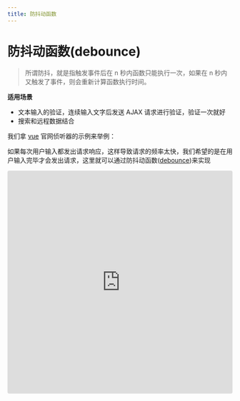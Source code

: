```yaml
---
title: 防抖动函数
---
```


# 防抖动函数(debounce)

> 所谓防抖，就是指触发事件后在 n 秒内函数只能执行一次，如果在 n 秒内又触发了事件，则会重新计算函数执行时间。

**适用场景**

-   文本输入的验证，连续输入文字后发送 AJAX 请求进行验证，验证一次就好
-   搜索和远程数据结合

我们拿 [vue](https://cn.vuejs.org/v2/guide/computed.html#%E4%BE%A6%E5%90%AC%E5%99%A8) 官网侦听器的示例来举例：

如果每次用户输入都发出请求响应，这样导致请求的频率太快，我们希望的是在用户输入完毕才会发出请求，这里就可以通过防抖动函数([debounce](https://www.lodashjs.com/docs/lodash.debounce))来实现

<iframe
    src="https://codesandbox.io/embed/vue--yushx?fontsize=14&theme=dark"
    style="width:100%; height:500px; border:0; border-radius: 4px; overflow:hidden;"
    title="vue-watch"
    allow="accelerometer; ambient-light-sensor; camera; encrypted-media; geolocation; gyroscope; hid; microphone; midi; payment; usb; vr; xr-spatial-tracking"
    sandbox="allow-autoplay allow-forms allow-modals allow-popups allow-presentation allow-same-origin allow-scripts"
></iframe>
